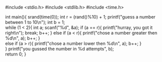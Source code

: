 #include <stdio.h>
#include <stdlib.h>
#include <time.h>

int main(){
    srand(time(0));
    int r = (rand()%10) + 1;
    printf("guess a number between 1 to 10\n");
    int b = 1;   
    while (1 < 2){
        int a;
        scanf("%d", &a);
        if (a == r){
            printf("hurray, you got it right\n");
            break;
            b++;
        }
        else if (a < r){
            printf("chose a number greater then %d\n", a);
            b++;
        }    
         else if (a > r){
            printf("chose a number lower then %d\n", a);
            b++;
        }    
        }
    printf("you gussed the number in %d attempts", b);    
    return 0;
    }
    
